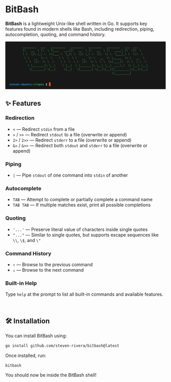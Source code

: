 # BitBash

**BitBash** is a lightweight Unix-like shell written in Go. It supports key features found in modern shells like Bash, including redirection, piping, autocompletion, quoting, and command history.

![logo](images/ascii-art.png)

## ✨ Features

### Redirection

- `<` — Redirect `stdin` from a file
- `>` / `>>` — Redirect `stdout` to a file (overwrite or append)
- `2>` / `2>>` — Redirect `stderr` to a file (overwrite or append)
- `&>` / `&>>` — Redirect both `stdout` and `stderr` to a file (overwrite or append)

### Piping

- `|` — Pipe `stdout` of one command into `stdin` of another

### Autocomplete

- `TAB` — Attempt to complete or partially complete a command name
- `TAB TAB` — If multiple matches exist, print all possible completions

###  Quoting

- `'...'` — Preserve literal value of characters inside single quotes
- `"..."` — Similar to single quotes, but supports escape sequences like `\\`, `\$`, and `\"`

###  Command History

- `↑` — Browse to the previous command
- `↓` — Browse to the next command

### Built-in Help

Type `help` at the prompt to list all built-in commands and available features.

<br>

## 🛠 Installation

You can install BitBash using:

```bash
go install github.com/steven-rivera/bitbash@latest
```

Once installed, run:

```
bitbash
```

You should now be inside the BitBash shell!